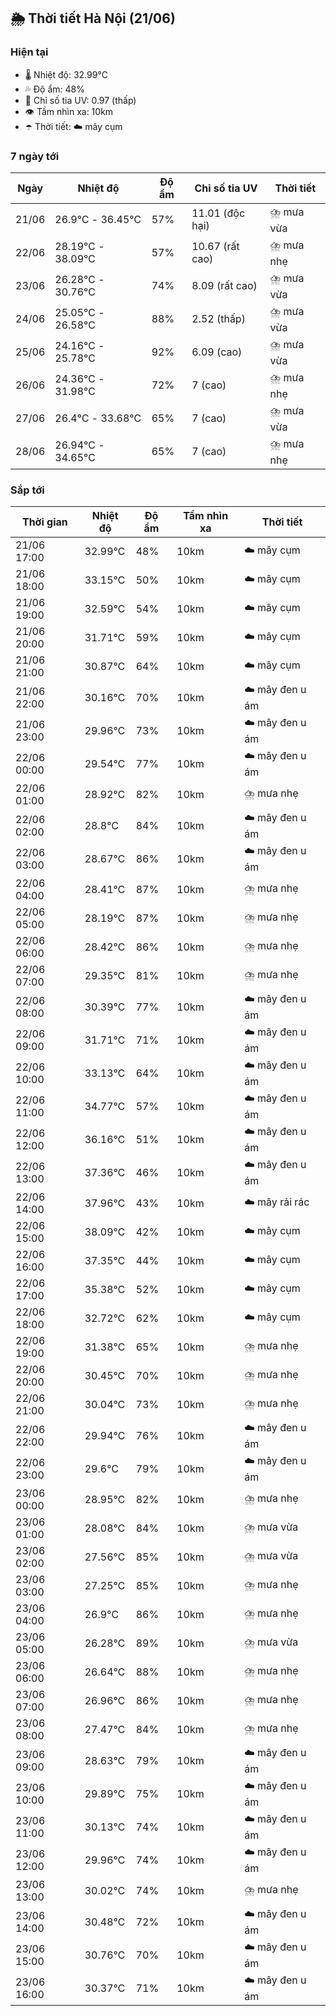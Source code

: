 ## 🌦️ Thời tiết Hà Nội (21/06)

### Hiện tại

- 🌡️ Nhiệt độ: 32.99℃
- 💦 Độ ẩm: 48%
- 🌟 Chỉ số tia UV: 0.97 (thấp)
- 👁️ Tầm nhìn xa: 10km
- ☂️ Thời tiết: ☁️ mây cụm

### 7 ngày tới

| Ngày | Nhiệt độ | Độ ẩm | Chỉ số tia UV | Thời tiết |
| --- | --- | --- | --- | --- |
| 21/06 | 26.9℃ - 36.45℃ | 57% | 11.01 (độc hại) | ⛈️ mưa vừa |
| 22/06 | 28.19℃ - 38.09℃ | 57% | 10.67 (rất cao) | ⛈️ mưa nhẹ |
| 23/06 | 26.28℃ - 30.76℃ | 74% | 8.09 (rất cao) | ⛈️ mưa vừa |
| 24/06 | 25.05℃ - 26.58℃ | 88% | 2.52 (thấp) | ⛈️ mưa vừa |
| 25/06 | 24.16℃ - 25.78℃ | 92% | 6.09 (cao) | ⛈️ mưa vừa |
| 26/06 | 24.36℃ - 31.98℃ | 72% | 7 (cao) | ⛈️ mưa nhẹ |
| 27/06 | 26.4℃ - 33.68℃ | 65% | 7 (cao) | ⛈️ mưa vừa |
| 28/06 | 26.94℃ - 34.65℃ | 65% | 7 (cao) | ⛈️ mưa nhẹ |

### Sắp tới

| Thời gian | Nhiệt độ | Độ ẩm | Tầm nhìn xa | Thời tiết |
| --- | --- | --- | --- | --- |
| 21/06 17:00 | 32.99℃ | 48% | 10km | ☁️ mây cụm |
| 21/06 18:00 | 33.15℃ | 50% | 10km | ☁️ mây cụm |
| 21/06 19:00 | 32.59℃ | 54% | 10km | ☁️ mây cụm |
| 21/06 20:00 | 31.71℃ | 59% | 10km | ☁️ mây cụm |
| 21/06 21:00 | 30.87℃ | 64% | 10km | ☁️ mây cụm |
| 21/06 22:00 | 30.16℃ | 70% | 10km | ☁️ mây đen u ám |
| 21/06 23:00 | 29.96℃ | 73% | 10km | ☁️ mây đen u ám |
| 22/06 00:00 | 29.54℃ | 77% | 10km | ☁️ mây đen u ám |
| 22/06 01:00 | 28.92℃ | 82% | 10km | ⛈️ mưa nhẹ |
| 22/06 02:00 | 28.8℃ | 84% | 10km | ☁️ mây đen u ám |
| 22/06 03:00 | 28.67℃ | 86% | 10km | ☁️ mây đen u ám |
| 22/06 04:00 | 28.41℃ | 87% | 10km | ⛈️ mưa nhẹ |
| 22/06 05:00 | 28.19℃ | 87% | 10km | ⛈️ mưa nhẹ |
| 22/06 06:00 | 28.42℃ | 86% | 10km | ⛈️ mưa nhẹ |
| 22/06 07:00 | 29.35℃ | 81% | 10km | ⛈️ mưa nhẹ |
| 22/06 08:00 | 30.39℃ | 77% | 10km | ☁️ mây đen u ám |
| 22/06 09:00 | 31.71℃ | 71% | 10km | ☁️ mây đen u ám |
| 22/06 10:00 | 33.13℃ | 64% | 10km | ☁️ mây đen u ám |
| 22/06 11:00 | 34.77℃ | 57% | 10km | ☁️ mây đen u ám |
| 22/06 12:00 | 36.16℃ | 51% | 10km | ☁️ mây đen u ám |
| 22/06 13:00 | 37.36℃ | 46% | 10km | ☁️ mây đen u ám |
| 22/06 14:00 | 37.96℃ | 43% | 10km | ☁️ mây rải rác |
| 22/06 15:00 | 38.09℃ | 42% | 10km | ☁️ mây cụm |
| 22/06 16:00 | 37.35℃ | 44% | 10km | ☁️ mây cụm |
| 22/06 17:00 | 35.38℃ | 52% | 10km | ☁️ mây cụm |
| 22/06 18:00 | 32.72℃ | 62% | 10km | ☁️ mây cụm |
| 22/06 19:00 | 31.38℃ | 65% | 10km | ⛈️ mưa nhẹ |
| 22/06 20:00 | 30.45℃ | 70% | 10km | ⛈️ mưa nhẹ |
| 22/06 21:00 | 30.04℃ | 73% | 10km | ⛈️ mưa nhẹ |
| 22/06 22:00 | 29.94℃ | 76% | 10km | ☁️ mây đen u ám |
| 22/06 23:00 | 29.6℃ | 79% | 10km | ☁️ mây đen u ám |
| 23/06 00:00 | 28.95℃ | 82% | 10km | ⛈️ mưa nhẹ |
| 23/06 01:00 | 28.08℃ | 84% | 10km | ⛈️ mưa vừa |
| 23/06 02:00 | 27.56℃ | 85% | 10km | ⛈️ mưa vừa |
| 23/06 03:00 | 27.25℃ | 85% | 10km | ⛈️ mưa nhẹ |
| 23/06 04:00 | 26.9℃ | 86% | 10km | ⛈️ mưa nhẹ |
| 23/06 05:00 | 26.28℃ | 89% | 10km | ⛈️ mưa vừa |
| 23/06 06:00 | 26.64℃ | 88% | 10km | ⛈️ mưa nhẹ |
| 23/06 07:00 | 26.96℃ | 86% | 10km | ⛈️ mưa nhẹ |
| 23/06 08:00 | 27.47℃ | 84% | 10km | ⛈️ mưa nhẹ |
| 23/06 09:00 | 28.63℃ | 79% | 10km | ☁️ mây đen u ám |
| 23/06 10:00 | 29.89℃ | 75% | 10km | ☁️ mây đen u ám |
| 23/06 11:00 | 30.13℃ | 74% | 10km | ☁️ mây đen u ám |
| 23/06 12:00 | 29.96℃ | 74% | 10km | ☁️ mây đen u ám |
| 23/06 13:00 | 30.02℃ | 74% | 10km | ⛈️ mưa nhẹ |
| 23/06 14:00 | 30.48℃ | 72% | 10km | ☁️ mây đen u ám |
| 23/06 15:00 | 30.76℃ | 70% | 10km | ☁️ mây đen u ám |
| 23/06 16:00 | 30.37℃ | 71% | 10km | ☁️ mây đen u ám |

